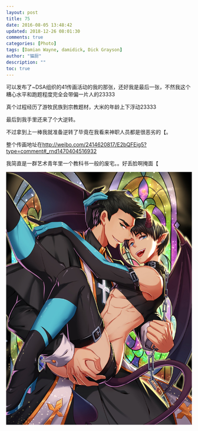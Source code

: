 ```yaml
---
layout: post
title: 75
date: 2016-08-05 13:48:42
updated: 2018-12-26 08:01:30
comments: true
categories: [Photo]
tags: [Damian Wayne, damidick, Dick Grayson]
author: "猫厨"
description: ""
toc: true
---
```


<p>可以发布了~DSA组织的41传画活动的我的那张，还好我是最后一张，不然我这个糟心水平和跑题程度完全会带偏一片人的23333</p> 
<p>真个过程经历了游牧民族到宗教题材，大米的年龄上下浮动23333</p> 
<p>最后到我手里还来了个大逆转。</p> 
<p>不过拿到上一棒我就准备逆转了毕竟在我看来神职人员都是很恶劣的【。</p> 
<p>整个传画地址在<a target="_blank" rel="nofollow" href="http://weibo.com/2414620817/E2bQFEig5?type=comment#_rnd1470404516932"  >http://weibo.com/2414620817/E2bQFEig5?type=comment#_rnd1470404516932</a></p> 
<p>我简直是一群艺术青年里一个教科书一般的废宅。。好丢脸啊掩面【</p>

![](https://raw.githubusercontent.com/alicewish/meowchain247/master/img_cVZNdzJtQk9JV2U4NnpCS2tJTk5WR3pBVzdjN1RmVE1oamJoVjh6NTVDa3ZCTVhTYWYxaHFnPT0.jpg)